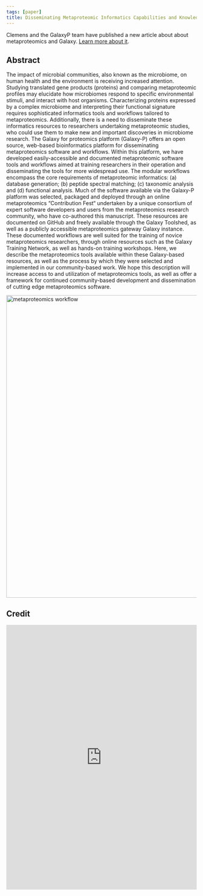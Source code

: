 ```yaml
---
tags: [paper]
title: Disseminating Metaproteomic Informatics Capabilities and Knowledge Using the Galaxy-P Framework
---
```


Clemens and the GalaxyP team have published a new article about about metaproteomics and Galaxy. [Learn more about it](http://www.mdpi.com/2227-7382/6/1/7).

## Abstract

The impact of microbial communities, also known as the microbiome, on human health and the environment is receiving increased attention. Studying translated gene products (proteins)
and comparing metaproteomic profiles may elucidate how microbiomes respond to specific environmental stimuli, and interact with host organisms. Characterizing proteins expressed by a
complex microbiome and interpreting their functional signature requires sophisticated informatics tools and workflows tailored to metaproteomics. Additionally, there is a need to
disseminate these informatics resources to researchers undertaking metaproteomic studies, who could use them to make new and important discoveries in microbiome research. The Galaxy
for proteomics platform (Galaxy-P) offers an open source, web-based bioinformatics platform for disseminating metaproteomics software and workflows. Within this platform, we have
developed easily-accessible and documented metaproteomic software tools and workflows aimed at training researchers in their operation and disseminating the tools for more widespread
use. The modular workflows encompass the core requirements of metaproteomic informatics: (a) database generation; (b) peptide spectral matching; (c) taxonomic analysis and (d)
functional analysis. Much of the software available via the Galaxy-P platform was selected, packaged and deployed through an online metaproteomics “Contribution Fest“ undertaken by a
unique consortium of expert software developers and users from the metaproteomics research community, who have co-authored this manuscript. These resources are documented on GitHub and
freely available through the Galaxy Toolshed, as well as a publicly accessible metaproteomics gateway Galaxy instance. These documented workflows are well suited for the training of
novice metaproteomics researchers, through online resources such as the Galaxy Training Network, as well as hands-on training workshops. Here, we describe the metaproteomics tools
available within these Galaxy-based resources, as well as the process by which they were selected and implemented in our community-based work. We hope this description will increase
access to and utilization of metaproteomics tools, as well as offer a framework for continued community-based development and dissemination of cutting edge metaproteomics software.

<p class="multiple-img">
  <img src="{{ "/media/proteomes-06-00007-ag.png" | relative_url }}" width="800px" alt="metaproteomics workflow" />
</p>

## Credit

<embed src="http://www.mdpi.com/2227-7382/6/1/7" width="100%" height="700" type='application/xhtml+xml'>
